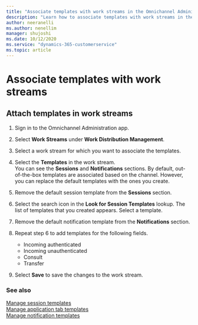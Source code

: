 ```yaml
---
title: "Associate templates with work streams in the Omnichannel Administration app | MicrosoftDocs"
description: "Learn how to associate templates with work streams in the Omnichannel Administration app"
author: neeranelli
ms.author: nenellim
manager: shujoshi
ms.date: 10/12/2020
ms.service: "dynamics-365-customerservice"
ms.topic: article
---
```


# Associate templates with work streams

## Attach templates in work streams

1. Sign in to the Omnichannel Administration app.

2. Select **Work Streams** under **Work Distribution Management**.

3. Select a work stream for which you want to associate the templates.

4. Select the **Templates** in the work stream. <br> You can see the **Sessions** and **Notifications** sections. By default, out-of-the-box templates are associated based on the channel. However, you can replace the default templates with the ones you create.

5. Remove the default session template from the **Sessions** section.

6. Select the search icon in the **Look for Session Templates** lookup. The list of templates that you created appears. Select a template.

7. Remove the default notification template from the **Notifications** section.

8. Repeat step 6 to add templates for the following fields.

    - Incoming authenticated
    - Incoming unauthenticated
    - Consult
    - Transfer

9. Select **Save** to save the changes to the work stream.

### See also

[Manage session templates](session-templates.md)  
[Manage application tab templates](application-tab-templates.md)  
[Manage notification templates](notification-templates.md)  